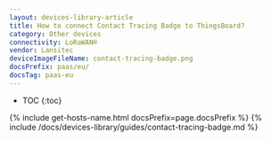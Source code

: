 ```yaml
---
layout: devices-library-article
title: How to connect Contact Tracing Badge to ThingsBoard?
category: Other devices
connectivity: LoRaWAN®
vendor: Lansitec
deviceImageFileName: contact-tracing-badge.png
docsPrefix: paas/eu/
docsTag: paas-eu
---
```


* TOC
{:toc}

{% include get-hosts-name.html docsPrefix=page.docsPrefix %}
{% include /docs/devices-library/guides/contact-tracing-badge.md %}